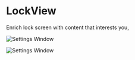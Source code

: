 # LockView
Enrich lock screen with content that interests you,

![Settings Window](https://raw.github.com/Luo-Liang/LockView/master/GitImage/info.PNG)

![Settings Window](https://raw.github.com/Luo-Liang/LockView/master/GitImage/newSnip.PNG)
